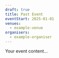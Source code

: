 ```yaml
---
draft: true
title: Past Event
eventStart: 2025-01-01
venues:
  - example-venue
organisers:
  - example-organiser
---
```

Your event content...
